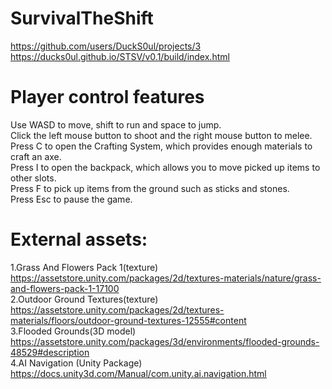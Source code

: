 # SurvivalTheShift

https://github.com/users/DuckS0ul/projects/3  
https://ducks0ul.github.io/STSV/v0.1/build/index.html


# Player control features
Use WASD to move, shift to run and space to jump.  
Click the left mouse button to shoot and the right mouse button to melee.  
Press C to open the Crafting System, which provides enough materials to craft an axe.  
Press I to open the backpack, which allows you to move picked up items to other slots.  
Press F to pick up items from the ground such as sticks and stones.  
Press Esc to pause the game.  


# External assets:  
1.Grass And Flowers Pack 1(texture)  
https://assetstore.unity.com/packages/2d/textures-materials/nature/grass-and-flowers-pack-1-17100  
2.Outdoor Ground Textures(texture)   
https://assetstore.unity.com/packages/2d/textures-materials/floors/outdoor-ground-textures-12555#content  
3.Flooded Grounds(3D model)  
https://assetstore.unity.com/packages/3d/environments/flooded-grounds-48529#description   
4.AI Navigation (Unity Package)   
https://docs.unity3d.com/Manual/com.unity.ai.navigation.html
